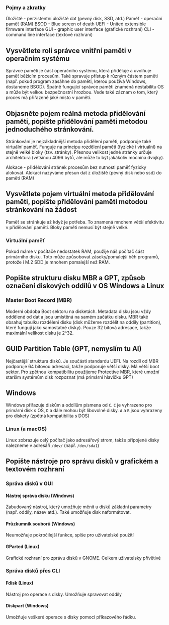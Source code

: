 ### Pojmy a zkratky
Úložiště - perzistentní úložiště dat (pevný disk, SSD, atd.)
Paměť - operační paměť (RAM)
BSOD - Blue screen of death
UEFI - United extensible firmware interface
GUI - graphic user interface (grafické rozhraní)
CLI - command line interface (textové rozhraní)
## Vysvětlete roli správce **vnitřní paměti** v operačním systému
Správce paměti je část operačního systému, která přiděluje a uvolňuje paměť běžícím procesům. Také spravuje přístup k různým částem paměti (např. pokud program zasáhne do paměti, kterou používá Windows, dostaneme BSOD). Špatně fungující správce paměti znamená nestabilitu OS a může být velkou bezpečnostní hrozbou. Vede také záznam o tom, který proces má přiřazené jaké místo v paměti.
## Objasněte pojem reálná metoda přidělování paměti, popište přidělování paměti metodou jednoduchého stránkování.
Stránkování je nejzákladnější metoda přidělení paměti, podporuje také virtuální paměť. Funguje na principu rozdělení paměti (fyzické i virtuální) na stejně velké bloky (tzv. stránky). Přesnou velikost jedné stránky určuje architektura (většinou 4096 bytů, ale může to být jakákoliv mocnina dvojky).

Alokace - přidělování stránek procesům bez nutnosti paměť fyzicky alokovat. Alokací nazýváme přesun dat z úložiště (pevný disk nebo ssd) do paměti (RAM)
## Vysvětlete pojem virtuální metoda přidělování paměti, popište přidělování paměti metodou stránkování na žádost
Paměť se stránkuje až když je potřeba. To znamená mnohem větší efektivitu v přidělování paměti. Bloky paměti nemusí být stejně velké.
### Virtuální paměť
Pokud máme v počítače nedostatek RAM, použije náš počítač část primárního disku. Toto může způsobovat záseky/pomalejší běh programů, protože i M.2 SDD je mnohem pomalejší než RAM.
## Popište strukturu disku MBR a GPT, způsob označení diskových oddílů v OS Windows a Linux
### Master Boot Record (MBR)
Moderní obdoba Boot sektoru na disketách. Metadata disku jsou vždy oddělené od dat a jsou umístěná na samém začátku disku. MBR také obsahuj tabulku rozdělení disku (disk můžeme rozdělit na oddíly (partition), které fungují jako samostatné disky). Pouze 32 bitová adresace, takže maximální velikost disku je 2^32.
## GUID Partition Table (GPT, nemyslím tu AI)
Nejčastější struktura disků. Je součástí standardu UEFI. Na rozdíl od MBR podporuje 64 bitovou adresaci, takže podporuje větší disky. Má větší boot sektor. 
Pro zpětnou kompatibilitu použijeme Protective MBR, které umožní starším systémům disk rozpoznat (má primární hlavičku GPT)
## Windows
Windows přiřazuje diskům a oddílům písmena od `C`. `C` je vyhrazeno pro primární disk s OS, `D` a dále mohou být libovolné disky. `A` a `B` jsou vyhrazeny pro diskety (zpětná kompatibilita s DOS)
### Linux (a macOS)
Linux zobrazuje celý počítač jako adresářový strom, takže připojené disky nalezneme v adresáři `/dev/` (např. `/dev/sda1`)
## Popište nástroje pro správu disků v grafickém a textovém rozhraní
### Správa disků v GUI
#### Nástroj správa disku (Windows)
Zabudovaný nástroj, který umožňuje měnit u disků základní parametry (např. oddíly, název atd.). Také umožňuje disk naformátovat.
#### Průzkumník souborů (Windows)
Neumožňuje pokročilejší funkce, spíše pro uživatelské použití
#### GParted (Linux)
Grafické rozhraní pro zprávu disků v GNOME. Celkem uživatelsky přívětivé
### Správa disků přes CLI
#### Fdisk (Linux)
Nástroj pro operace s disky. Umožňuje spravovat oddíly
#### Diskpart (Windows)
Umožňuje veškeré operace s disky pomocí příkazového řádku.